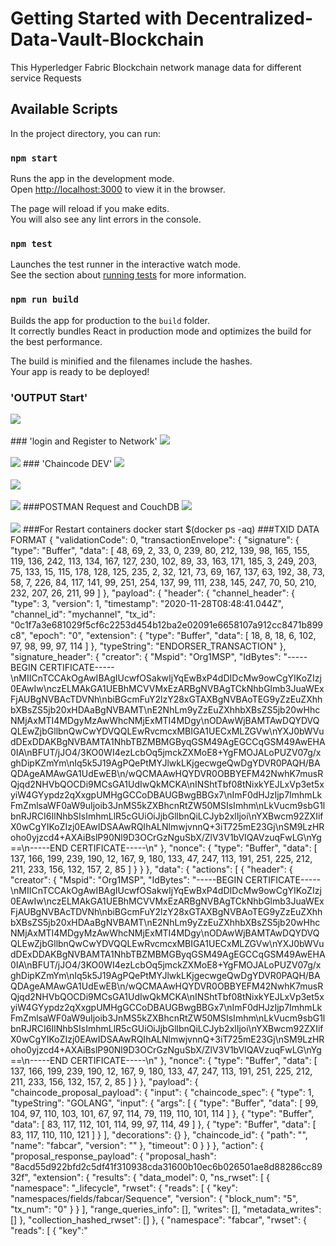 # Getting Started with Decentralized-Data-Vault-Blockchain
This  Hyperledger Fabric Blockchain network manage data for different service Requests

## Available Scripts

In the project directory, you can run:

### `npm start`

Runs the app in the development mode.\
Open [http://localhost:3000](http://localhost:3000) to view it in the browser.

The page will reload if you make edits.\
You will also see any lint errors in the console.

### `npm test`

Launches the test runner in the interactive watch mode.\
See the section about [running tests](https://facebook.github.io/create-react-app/docs/running-tests) for more information.

### `npm run build`

Builds the app for production to the `build` folder.\
It correctly bundles React in production mode and optimizes the build for the best performance.

The build is minified and the filenames include the hashes.\
Your app is ready to be deployed!


### 'OUTPUT Start'
<img src="out1.png">
<br>
<br>
### 'login and Register to Network'
<img src="out2.png">
<br>
<br>
<img src="out3.png">
### 'Chaincode DEV'
<img src="out4.png">
<br>
<br>
<img src="out5.png">
<br>
<br>
<img src="out6.png">
###POSTMAN Request and CouchDB
<img src="out7.png">
<br>
<br>
<img src="out8.png">
###For Restart containers
docker start $(docker ps -aq)
###TXID DATA FORMAT
{
    "validationCode": 0,
    "transactionEnvelope": {
        "signature": {
            "type": "Buffer",
            "data": [
                48,
                69,
                2,
                33,
                0,
                239,
                80,
                212,
                139,
                98,
                165,
                155,
                119,
                136,
                242,
                113,
                134,
                167,
                127,
                230,
                102,
                89,
                33,
                163,
                171,
                185,
                3,
                249,
                203,
                75,
                133,
                15,
                115,
                178,
                128,
                125,
                235,
                2,
                32,
                121,
                73,
                69,
                167,
                137,
                63,
                192,
                38,
                73,
                58,
                7,
                226,
                84,
                117,
                141,
                99,
                251,
                254,
                137,
                99,
                111,
                238,
                145,
                247,
                70,
                50,
                210,
                232,
                207,
                26,
                211,
                99
            ]
        },
        "payload": {
            "header": {
                "channel_header": {
                    "type": 3,
                    "version": 1,
                    "timestamp": "2020-11-28T08:48:41.044Z",
                    "channel_id": "mychannel",
                    "tx_id": "0c1f7a3e681029f5cf6c2253d454b12ba2e02091e6658107a912cc8471b899c8",
                    "epoch": "0",
                    "extension": {
                        "type": "Buffer",
                        "data": [
                            18,
                            8,
                            18,
                            6,
                            102,
                            97,
                            98,
                            99,
                            97,
                            114
                        ]
                    },
                    "typeString": "ENDORSER_TRANSACTION"
                },
                "signature_header": {
                    "creator": {
                        "Mspid": "Org1MSP",
                        "IdBytes": "-----BEGIN CERTIFICATE-----\nMIICnTCCAkOgAwIBAgIUcwfOSakwIjYqEwBxP4dDIDcMw9owCgYIKoZIzj0EAwIw\nczELMAkGA1UEBhMCVVMxEzARBgNVBAgTCkNhbGlmb3JuaWExFjAUBgNVBAcTDVNh\nbiBGcmFuY2lzY28xGTAXBgNVBAoTEG9yZzEuZXhhbXBsZS5jb20xHDAaBgNVBAMT\nE2NhLm9yZzEuZXhhbXBsZS5jb20wHhcNMjAxMTI4MDgyMzAwWhcNMjExMTI4MDgy\nODAwWjBAMTAwDQYDVQQLEwZjbGllbnQwCwYDVQQLEwRvcmcxMBIGA1UECxMLZGVw\nYXJ0bWVudDExDDAKBgNVBAMTA1NhbTBZMBMGByqGSM49AgEGCCqGSM49AwEHA0IA\nBFUT/jJO4/3KO0WI4ezLcbOq5jmckZXMoE8+YgFMOJALoPUZV07g/xghDipKZmYm\nIq5k5J19AgPQePtMYJlwkLKjgecwgeQwDgYDVR0PAQH/BAQDAgeAMAwGA1UdEwEB\n/wQCMAAwHQYDVR0OBBYEFM42NwhK7musRQjqd2NHVbQOCDi9MCsGA1UdIwQkMCKA\nINShtTbf08tNixkYEJLxVp3et5xyiW4GYypdz2qXxgpUMHgGCCoDBAUGBwgBBGx7\nImF0dHJzIjp7ImhmLkFmZmlsaWF0aW9uIjoib3JnMS5kZXBhcnRtZW50MSIsImhm\nLkVucm9sbG1lbnRJRCI6IlNhbSIsImhmLlR5cGUiOiJjbGllbnQiLCJyb2xlIjoi\nYXBwcm92ZXIifX0wCgYIKoZIzj0EAwIDSAAwRQIhALNlmwjvnnQ+3iT725mE23Gj\nSM9LzHRoho0yjzcd4+AXAiBslP90Nl9D3OCrGzNguSbX/ZlV3V1bVIQAVzuqFwLG\nYg==\n-----END CERTIFICATE-----\n"
                    },
                    "nonce": {
                        "type": "Buffer",
                        "data": [
                            137,
                            166,
                            199,
                            239,
                            190,
                            12,
                            167,
                            9,
                            180,
                            133,
                            47,
                            247,
                            113,
                            191,
                            251,
                            225,
                            212,
                            211,
                            233,
                            156,
                            132,
                            157,
                            2,
                            85
                        ]
                    }
                }
            },
            "data": {
                "actions": [
                    {
                        "header": {
                            "creator": {
                                "Mspid": "Org1MSP",
                                "IdBytes": "-----BEGIN CERTIFICATE-----\nMIICnTCCAkOgAwIBAgIUcwfOSakwIjYqEwBxP4dDIDcMw9owCgYIKoZIzj0EAwIw\nczELMAkGA1UEBhMCVVMxEzARBgNVBAgTCkNhbGlmb3JuaWExFjAUBgNVBAcTDVNh\nbiBGcmFuY2lzY28xGTAXBgNVBAoTEG9yZzEuZXhhbXBsZS5jb20xHDAaBgNVBAMT\nE2NhLm9yZzEuZXhhbXBsZS5jb20wHhcNMjAxMTI4MDgyMzAwWhcNMjExMTI4MDgy\nODAwWjBAMTAwDQYDVQQLEwZjbGllbnQwCwYDVQQLEwRvcmcxMBIGA1UECxMLZGVw\nYXJ0bWVudDExDDAKBgNVBAMTA1NhbTBZMBMGByqGSM49AgEGCCqGSM49AwEHA0IA\nBFUT/jJO4/3KO0WI4ezLcbOq5jmckZXMoE8+YgFMOJALoPUZV07g/xghDipKZmYm\nIq5k5J19AgPQePtMYJlwkLKjgecwgeQwDgYDVR0PAQH/BAQDAgeAMAwGA1UdEwEB\n/wQCMAAwHQYDVR0OBBYEFM42NwhK7musRQjqd2NHVbQOCDi9MCsGA1UdIwQkMCKA\nINShtTbf08tNixkYEJLxVp3et5xyiW4GYypdz2qXxgpUMHgGCCoDBAUGBwgBBGx7\nImF0dHJzIjp7ImhmLkFmZmlsaWF0aW9uIjoib3JnMS5kZXBhcnRtZW50MSIsImhm\nLkVucm9sbG1lbnRJRCI6IlNhbSIsImhmLlR5cGUiOiJjbGllbnQiLCJyb2xlIjoi\nYXBwcm92ZXIifX0wCgYIKoZIzj0EAwIDSAAwRQIhALNlmwjvnnQ+3iT725mE23Gj\nSM9LzHRoho0yjzcd4+AXAiBslP90Nl9D3OCrGzNguSbX/ZlV3V1bVIQAVzuqFwLG\nYg==\n-----END CERTIFICATE-----\n"
                            },
                            "nonce": {
                                "type": "Buffer",
                                "data": [
                                    137,
                                    166,
                                    199,
                                    239,
                                    190,
                                    12,
                                    167,
                                    9,
                                    180,
                                    133,
                                    47,
                                    247,
                                    113,
                                    191,
                                    251,
                                    225,
                                    212,
                                    211,
                                    233,
                                    156,
                                    132,
                                    157,
                                    2,
                                    85
                                ]
                            }
                        },
                        "payload": {
                            "chaincode_proposal_payload": {
                                "input": {
                                    "chaincode_spec": {
                                        "type": 1,
                                        "typeString": "GOLANG",
                                        "input": {
                                            "args": [
                                                {
                                                    "type": "Buffer",
                                                    "data": [
                                                        99,
                                                        104,
                                                        97,
                                                        110,
                                                        103,
                                                        101,
                                                        67,
                                                        97,
                                                        114,
                                                        79,
                                                        119,
                                                        110,
                                                        101,
                                                        114
                                                    ]
                                                },
                                                {
                                                    "type": "Buffer",
                                                    "data": [
                                                        83,
                                                        117,
                                                        112,
                                                        101,
                                                        114,
                                                        99,
                                                        97,
                                                        114,
                                                        49
                                                    ]
                                                },
                                                {
                                                    "type": "Buffer",
                                                    "data": [
                                                        83,
                                                        117,
                                                        110,
                                                        110,
                                                        121
                                                    ]
                                                }
                                            ],
                                            "decorations": {}
                                        },
                                        "chaincode_id": {
                                            "path": "",
                                            "name": "fabcar",
                                            "version": ""
                                        },
                                        "timeout": 0
                                    }
                                }
                            },
                            "action": {
                                "proposal_response_payload": {
                                    "proposal_hash": "8acd55d922bfd2c5df41f310938cda31600b10ec6b026501ae8d88286cc8932f",
                                    "extension": {
                                        "results": {
                                            "data_model": 0,
                                            "ns_rwset": [
                                                {
                                                    "namespace": "_lifecycle",
                                                    "rwset": {
                                                        "reads": [
                                                            {
                                                                "key": "namespaces/fields/fabcar/Sequence",
                                                                "version": {
                                                                    "block_num": "5",
                                                                    "tx_num": "0"
                                                                }
                                                            }
                                                        ],
                                                        "range_queries_info": [],
                                                        "writes": [],
                                                        "metadata_writes": []
                                                    },
                                                    "collection_hashed_rwset": []
                                                },
                                                {
                                                    "namespace": "fabcar",
                                                    "rwset": {
                                                        "reads": [
                                                            {
                                                                "key":"


